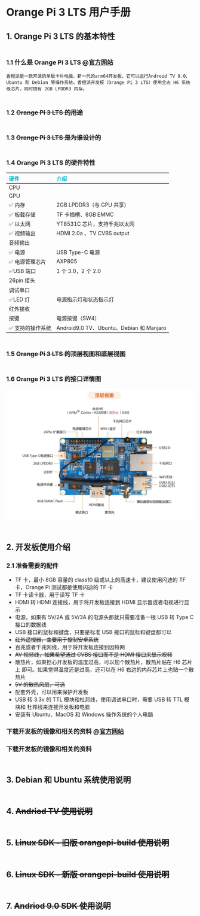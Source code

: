 # Orange Pi 3 LTS 用户手册

## 1. Orange Pi 3 LTS 的基本特性

### <br>1.1 什么是 Orange Pi 3 LTS @[官方网站](http://www.orangepi.cn/)

`香橙派是一款开源的单板卡片电脑，新一代的arm64开发板，它可以运行Android TV 9.0、Ubuntu 和 Debian 等操作系统。香橙派开发板（Orange Pi 3 LTS）使用全志 H6 系统级芯片，同时拥有 2GB LPDDR3 内存。`

### <br>1.2 ~~Orange Pi 3 LTS 的用途~~

### <br>1.3 ~~Orange Pi 3 LTS 是为谁设计的~~

### <br>1.4 Orange Pi 3 LTS 的硬件特性

| <text style="color: #00bcd4">硬件 | <text style="color: #00bcd4">介绍        |
| :-------------------------------- | :--------------------------------------- |
| CPU                               |                                          |
| GPU                               |                                          |
| ✅ 内存                           | 2GB LPDDR3（与 GPU 共享）                |
| ✅ 板载存储                       | TF 卡插槽、8GB EMMC                      |
| ✅ 以太网                         | YT8531C 芯片，支持千兆以太网             |
| ✅ 视频输出                       | HDMI 2.0a 、TV CVBS output               |
| 音频输出                          |                                          |
| ✅ 电源                           | USB Type-C 电源                          |
| ✅ 电源管理芯片                   | AXP805                                   |
| ✅USB 端口                        | 1 个 3.0，2 个 2.0                       |
| 26pin 接头                        |                                          |
| 调试串口                          |                                          |
| ✅LED 灯                          | 电源指示灯和状态指示灯                   |
| 红外接收                          |                                          |
| 按键                              | 电源按键（SW4）                          |
| ✅ 支持的操作系统                 | Android9.0 TV、Ubuntu、Debian 和 Manjaro |

### <br>1.5 ~~Orange Pi 3 LTS 的顶层视图和底层视图~~

### <br>1.6 Orange Pi 3 LTS 的接口详情图

![...](..\image\originpi3LTS.png)

## <br>2. 开发板使用介绍

### 2.1 准备需要的配件

-   TF 卡，最小 8GB 容量的 class10 级或以上的高速卡，建议使用闪迪的 TF 卡，Orange Pi 测试都是使用闪迪的 TF 卡
-   TF 卡读卡器，用于读写 TF 卡
-   HDMI 转 HDMI 连接线，用于将开发板连接到 HDMI 显示器或者电视进行显示
-   电源，如果有 5V/2A 或 5V/3A 的电源头那就只需要准备一根 USB 转 Type C 接口的数据线
-   USB 接口的鼠标和键盘，只要是标准 USB 接口的鼠标和键盘都可以
-   ~~红外遥控器，主要用于控制安卓系统~~
-   百兆或者千兆网线，用于将开发板连接到因特网
-   ~~AV 视频线，如果希望通过 CVBS 接口而不是 HDMI 接口来显示视频~~
-   散热片，如果担心开发板的温度过高，可以加个散热片，散热片贴在 H6 芯片上 即可。如果觉得温度还是过高，还可以在 H6 右边的内存芯片上也贴一个散热片
-   ~~5V 的散热风扇，可选~~
-   配套外壳，可以用来保护开发板
-   USB 转 3.3v 的 TTL 模块和杜邦线，使用调试串口时，需要 USB 转 TTL 模块和 杜邦线来连接开发板和电脑
-   安装有 Ubuntu、MacOS 和 Windows 操作系统的个人电脑

### 下载开发板的镜像和相关的资料 @[官方网站](http://www.orangepi.cn/html/serviceAndSupport/index.html)

### 下载开发板的镜像和相关的资料

## <br>3. Debian 和 Ubuntu 系统使用说明

## <br>4. ~~Andriod TV 使用说明~~

## <br>5. ~~Linux SDK - 旧版 orangepi-build 使用说明~~

## <br>6. ~~Linux SDK - 新版 orangepi-build 使用说明~~

## <br>7. ~~Andriod 9.0 SDK 使用说明~~
